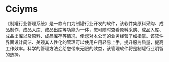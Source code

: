 # Cciyms
 《制罐行业管理系统》是一款专门为制罐行业开发的软件，该软件集原料采购、成品制作、成品入库、成品出库等功能为一体，您可随时查看原料采购、成品入库、成品出库以及原料、成品库存等情况，使您对本公司的业务经营了如指掌。该软件界面设计简洁、美观其人性化的管理可以使用户用轻易上手，提升服务质量，提高工作效率。科学的管理方法会给您带来无限的效益，该管理软件将是制罐行业明智的选择。
